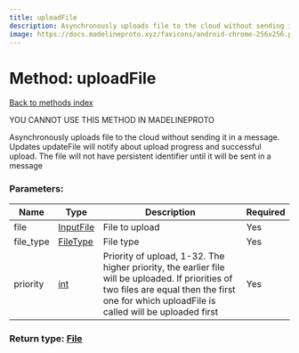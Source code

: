 ```yaml
---
title: uploadFile
description: Asynchronously uploads file to the cloud without sending it in a message. Updates updateFile will notify about upload progress and successful upload. The file will not have persistent identifier until it will be sent in a message
image: https://docs.madelineproto.xyz/favicons/android-chrome-256x256.png
---
```

# Method: uploadFile  
[Back to methods index](index.md)


YOU CANNOT USE THIS METHOD IN MADELINEPROTO


Asynchronously uploads file to the cloud without sending it in a message. Updates updateFile will notify about upload progress and successful upload. The file will not have persistent identifier until it will be sent in a message

### Parameters:

| Name     |    Type       | Description | Required |
|----------|---------------|-------------|----------|
|file|[InputFile](../types/InputFile.md) | File to upload | Yes|
|file\_type|[FileType](../types/FileType.md) | File type | Yes|
|priority|[int](../types/int.md) | Priority of upload, 1-32. The higher priority, the earlier file will be uploaded. If priorities of two files are equal then the first one for which uploadFile is called will be uploaded first | Yes|


### Return type: [File](../types/File.md)

